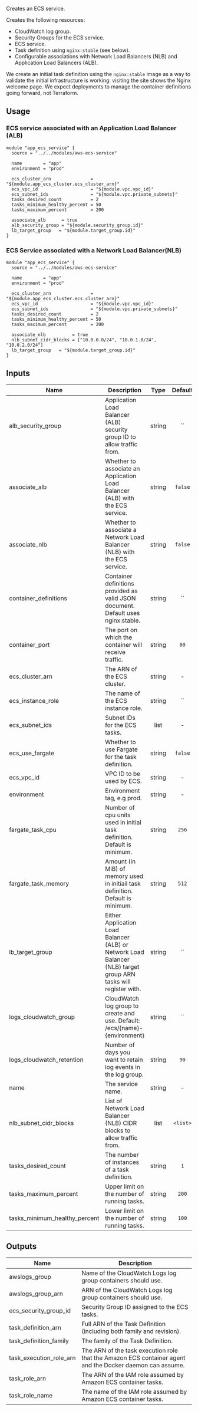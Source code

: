 <!-- BEGINNING OF PRE-COMMIT-TERRAFORM DOCS HOOK -->
Creates an ECS service.

Creates the following resources:

* CloudWatch log group.
* Security Groups for the ECS service.
* ECS service.
* Task definition using `nginx:stable` (see below).
* Configurable associations with Network Load Balancers (NLB) and Application Load Balancers (ALB).

We create an initial task definition using the `nginx:stable` image as a way
to validate the initial infrastructure is working: visiting the site shows
the Nginx welcome page. We expect deployments to manage the container
definitions going forward, not Terraform.

## Usage

### ECS service associated with an Application Load Balancer (ALB)

```hcl
module "app_ecs_service" {
  source = "../../modules/aws-ecs-service"

  name        = "app"
  environment = "prod"

  ecs_cluster_arn               = "${module.app_ecs_cluster.ecs_cluster_arn}"
  ecs_vpc_id                    = "${module.vpc.vpc_id}"
  ecs_subnet_ids                = "${module.vpc.private_subnets}"
  tasks_desired_count           = 2
  tasks_minimum_healthy_percent = 50
  tasks_maximum_percent         = 200

  associate_alb      = true
  alb_security_group = "${module.security_group.id}"
  lb_target_group   = "${module.target_group.id}"
}
```

### ECS Service associated with a Network Load Balancer(NLB)

```hcl
module "app_ecs_service" {
  source = "../../modules/aws-ecs-service"

  name        = "app"
  environment = "prod"

  ecs_cluster_arn               = "${module.app_ecs_cluster.ecs_cluster_arn}"
  ecs_vpc_id                    = "${module.vpc.vpc_id}"
  ecs_subnet_ids                = "${module.vpc.private_subnets}"
  tasks_desired_count           = 2
  tasks_minimum_healthy_percent = 50
  tasks_maximum_percent         = 200

  associate_nlb          = true
  nlb_subnet_cidr_blocks = ["10.0.0.0/24", "10.0.1.0/24", "10.0.2.0/24"]
  lb_target_group   = "${module.target_group.id}"
}
```


## Inputs

| Name | Description | Type | Default | Required |
|------|-------------|:----:|:-----:|:-----:|
| alb_security_group | Application Load Balancer (ALB) security group ID to allow traffic from. | string | `` | no |
| associate_alb | Whether to associate an Application Load Balancer (ALB) with the ECS service. | string | `false` | no |
| associate_nlb | Whether to associate a Network Load Balancer (NLB) with the ECS service. | string | `false` | no |
| container_definitions | Container definitions provided as valid JSON document. Default uses nginx:stable. | string | `` | no |
| container_port | The port on which the container will receive traffic. | string | `80` | no |
| ecs_cluster_arn | The ARN of the ECS cluster. | string | - | yes |
| ecs_instance_role | The name of the ECS instance role. | string | `` | no |
| ecs_subnet_ids | Subnet IDs for the ECS tasks. | list | - | yes |
| ecs_use_fargate | Whether to use Fargate for the task definition. | string | `false` | no |
| ecs_vpc_id | VPC ID to be used by ECS. | string | - | yes |
| environment | Environment tag, e.g prod. | string | - | yes |
| fargate_task_cpu | Number of cpu units used in initial task definition. Default is minimum. | string | `256` | no |
| fargate_task_memory | Amount (in MiB) of memory used in initiail task definition. Default is minimum. | string | `512` | no |
| lb_target_group | Either Application Load Balancer (ALB) or Network Load Balancer (NLB) target group ARN tasks will register with. | string | `` | no |
| logs_cloudwatch_group | CloudWatch log group to create and use. Default: /ecs/{name}-{environment} | string | `` | no |
| logs_cloudwatch_retention | Number of days you want to retain log events in the log group. | string | `90` | no |
| name | The service name. | string | - | yes |
| nlb_subnet_cidr_blocks | List of Network Load Balancer (NLB) CIDR blocks to allow traffic from. | list | `<list>` | no |
| tasks_desired_count | The number of instances of a task definition. | string | `1` | no |
| tasks_maximum_percent | Upper limit on the number of running tasks. | string | `200` | no |
| tasks_minimum_healthy_percent | Lower limit on the number of running tasks. | string | `100` | no |

## Outputs

| Name | Description |
|------|-------------|
| awslogs_group | Name of the CloudWatch Logs log group containers should use. |
| awslogs_group_arn | ARN of the CloudWatch Logs log group containers should use. |
| ecs_security_group_id | Security Group ID assigned to the ECS tasks. |
| task_definition_arn | Full ARN of the Task Definition (including both family and revision). |
| task_definition_family | The family of the Task Definition. |
| task_execution_role_arn | The ARN of the task execution role that the Amazon ECS container agent and the Docker daemon can assume. |
| task_role_arn | The ARN of the IAM role assumed by Amazon ECS container tasks. |
| task_role_name | The name of the IAM role assumed by Amazon ECS container tasks. |

<!-- END OF PRE-COMMIT-TERRAFORM DOCS HOOK -->
